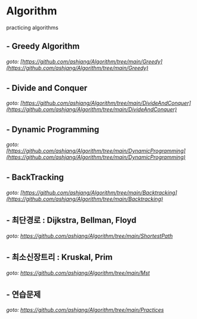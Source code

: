 # Algorithm
practicing algorithms
##

## - Greedy Algorithm
###### goto: [https://github.com/ashjang/Algorithm/tree/main/Greedy](https://github.com/ashjang/Algorithm/tree/main/Greedy)

## - Divide and Conquer
###### goto: [https://github.com/ashjang/Algorithm/tree/main/DivideAndConquer](https://github.com/ashjang/Algorithm/tree/main/DivideAndConquer)

## - Dynamic Programming
###### goto: [https://github.com/ashjang/Algorithm/tree/main/DynamicProgramming](https://github.com/ashjang/Algorithm/tree/main/DynamicProgramming)

## - BackTracking
###### goto: [https://github.com/ashjang/Algorithm/tree/main/Backtracking](https://github.com/ashjang/Algorithm/tree/main/Backtracking)

## - 최단경로 : Dijkstra, Bellman, Floyd
###### goto: https://github.com/ashjang/Algorithm/tree/main/ShortestPath

## - 최소신장트리 : Kruskal, Prim
###### goto: https://github.com/ashjang/Algorithm/tree/main/Mst

## - 연습문제
###### goto: https://github.com/ashjang/Algorithm/tree/main/Practices